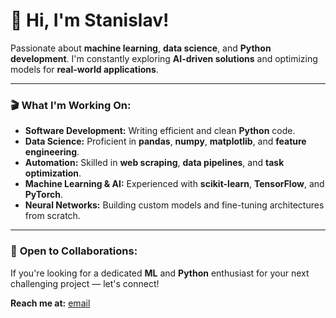 # 👋 Hi, I'm Stanislav!

Passionate about **machine learning**, **data science**, and **Python development**. I'm constantly exploring **AI-driven solutions** and optimizing models for **real-world applications**.

---

### 🎬 **What I'm Working On:**

- **Software Development:** Writing efficient and clean **Python** code.  
- **Data Science:** Proficient in **pandas**, **numpy**, **matplotlib**, and **feature engineering**.  
- **Automation:** Skilled in **web scraping**, **data pipelines**, and **task optimization**.  
- **Machine Learning & AI:** Experienced with **scikit-learn**, **TensorFlow**, and **PyTorch**.  
- **Neural Networks:** Building custom models and fine-tuning architectures from scratch.

---

### 📝 **Open to Collaborations:**  
If you're looking for a dedicated **ML** and **Python** enthusiast for your next challenging project — let's connect!

**Reach me at:** [email](mailto:stanislavkrk@gmail.com)
